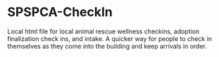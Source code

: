 # SPSPCA-CheckIn
Local html file for local animal rescue wellness checkins, adoption finalization check ins, and intake. A quicker way for people to check in themselves as they come into the building and keep arrivals in order. 
